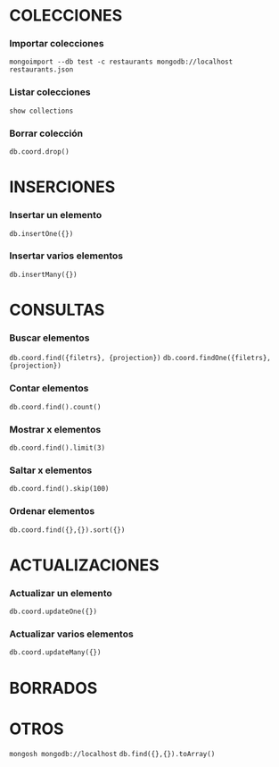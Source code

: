 # COLECCIONES
### Importar colecciones
 ```mongoimport --db test -c restaurants mongodb://localhost restaurants.json```
### Listar colecciones
 ```show collections```
### Borrar colección
```db.coord.drop()```

# INSERCIONES
### Insertar un elemento
 ```db.insertOne({})```
### Insertar varios elementos
 ```db.insertMany({})```

# CONSULTAS
### Buscar elementos
```db.coord.find({filetrs}, {projection})```
```db.coord.findOne({filetrs}, {projection})```
### Contar elementos
```db.coord.find().count()```
### Mostrar x elementos
```db.coord.find().limit(3)```
### Saltar x elementos
```db.coord.find().skip(100)```
### Ordenar elementos
```db.coord.find({},{}).sort({})```

# ACTUALIZACIONES
### Actualizar un elemento
```db.coord.updateOne({})```
### Actualizar varios elementos
```db.coord.updateMany({})```

# BORRADOS


# OTROS
```mongosh mongodb://localhost```
```db.find({},{}).toArray()```